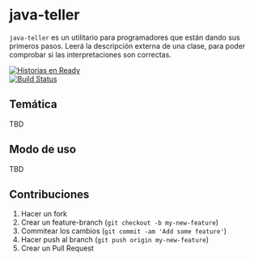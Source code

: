 # java-teller

`java-teller` es un utilitario para programadores que están dando sus primeros pasos. Leerá la descripción externa de una clase, para poder comprobar si las interpretaciones son correctas.

[![Historias en Ready](https://badge.waffle.io/delucas/java-teller.png?label=ready)](https://waffle.io/delucas/java-teller)  
[![Build Status](https://travis-ci.org/delucas/java-teller.png?branch=master)](https://travis-ci.org/delucas/java-teller)

## Temática

TBD

## Modo de uso

TBD

## Contribuciones

1. Hacer un fork
2. Crear un feature-branch (`git checkout -b my-new-feature`)
3. Commitear los cambios (`git commit -am 'Add some feature'`)
4. Hacer push al branch (`git push origin my-new-feature`)
5. Crear un Pull Request
